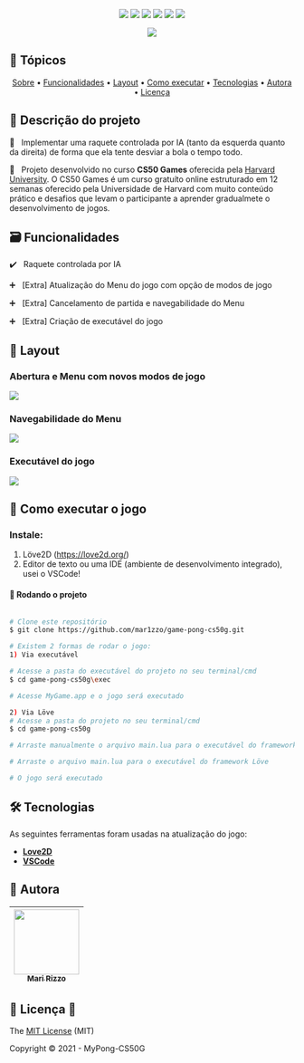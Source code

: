 <p align="center">
  <img src="https://img.shields.io/static/v1?label=Love&message=framework&color=pink&style=flat&logo=love"/>
  <img src="https://img.shields.io/static/v1?label=&message=language&color=blue&style=flat&logo=c"/>
  <img src="https://img.shields.io/static/v1?label=Lua&message=language&color=blue&style=flat&logo=lua"/>
  <img src="http://img.shields.io/static/v1?label=License&message=MIT&color=green&style=flat"/>
  <img src="http://img.shields.io/static/v1?label=Testes&message=100%&color=GREEN&style=flat"/>
  <img src="http://img.shields.io/static/v1?label=Status&message=concluido&color=GREEN&style=flat"/>
</p>
<p align="center">
  <img src="https://user-images.githubusercontent.com/69127182/117732031-8308d580-b1c5-11eb-846f-6042abc0151d.png"/>
</p>


## 🏁 Tópicos 

<p align="center">
 <a href="#-Descrição-do-projeto">Sobre</a> •
 <a href="#-Funcionalidades-file_folder">Funcionalidades</a> •
 <a href="#-Layout-computer">Layout</a> • 
 <a href="#-Como-executar-o-jogo">Como executar</a> • 
 <a href="#-Tecnologias">Tecnologias</a> • 
 <a href="#-Autora">Autora</a> • 
 <a href="#-Licença-bookmark">Licença</a>
</p>

## 📑 Descrição do projeto 

🏓 &nbsp; Implementar uma raquete controlada por IA (tanto da esquerda quanto da direita) de forma que ela tente desviar a bola o tempo todo.

🏓 &nbsp; Projeto desenvolvido no curso **CS50 Games** oferecida pela [Harvard University](https://cs50.harvard.edu/games/2018/weeks/0/).
O CS50 Games é um curso gratuíto online estruturado em 12 semanas oferecido pela Universidade de Harvard com muito conteúdo prático e desafios que levam o participante a aprender gradualmete o desenvolvimento de jogos. 


## 🗃️ Funcionalidades 

✔️ &nbsp; Raquete controlada por IA

➕ &nbsp; [Extra] Atualização do Menu do jogo com opção de modos de jogo

➕ &nbsp; [Extra] Cancelamento de partida e navegabilidade do Menu

➕ &nbsp; [Extra] Criação de executável do jogo


## 🎨 Layout 

### Abertura e Menu com novos modos de jogo
<img src="https://user-images.githubusercontent.com/69127182/117729053-ab420580-b1c0-11eb-8685-ad3f7443eaf6.png"/>

### Navegabilidade do Menu
<img src="https://user-images.githubusercontent.com/69127182/117734401-c2d1bc00-b1c9-11eb-8335-68cf776fdd63.png"/>

### Executável do jogo
<img src="https://user-images.githubusercontent.com/69127182/117734497-f9a7d200-b1c9-11eb-9f96-71902a02be55.png"/>


## 🎥 Como executar o jogo

### Instale:
1. Löve2D (https://love2d.org/)
2. Editor de texto ou uma IDE (ambiente de desenvolvimento integrado), usei o VSCode!

#### 🧭 Rodando o projeto

```bash

# Clone este repositório
$ git clone https://github.com/mar1zzo/game-pong-cs50g.git

# Existem 2 formas de rodar o jogo:
1) Via executável

# Acesse a pasta do executável do projeto no seu terminal/cmd
$ cd game-pong-cs50g\exec

# Acesse MyGame.app e o jogo será executado

2) Via Löve
# Acesse a pasta do projeto no seu terminal/cmd
$ cd game-pong-cs50g

# Arraste manualmente o arquivo main.lua para o executável do framework Löve

# Arraste o arquivo main.lua para o executável do framework Löve

# O jogo será executado

```

## 🛠 Tecnologias

As seguintes ferramentas foram usadas na atualização do jogo:

-   **[Love2D](https://love2d.org/)**
-   **[VSCode](https://code.visualstudio.com/download)**


## 🦉 Autora

| [<img src="https://avatars3.githubusercontent.com/u/69127182?s=460&u=b6023a31c4fcfe7ddaa4683de3e99634646608be&v=4" width=115><br><sub>Mari Rizzo</sub>](https://github.com/mar1zzo) 
| :---: | 


## 🥇 Licença :bookmark:

The [MIT License]() (MIT)

Copyright :copyright: 2021 - MyPong-CS50G
